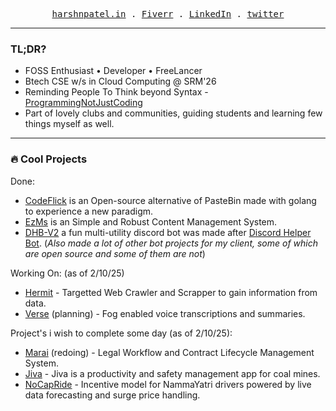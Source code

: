 <p align="center">
  <samp>
    <a href="https://harshnpatel.in">harshnpatel.in</a> .
    <a href="https://fiverr.com/harshpatel5940">Fiverr</a> .
    <a href="https://www.linkedin.com/in/harshpatel5940">LinkedIn</a> .
    <a href="https://x.com/harshpatel5940">twitter</a>
  </samp>
</p>

---
### TL;DR?
- FOSS Enthusiast • Developer • FreeLancer
- Btech CSE w/s in Cloud Computing @ SRM'26
- Reminding People To Think beyond Syntax - [ProgrammingNotJustCoding](https://github.com/ProgrammingNotJustCoding)
- Part of lovely clubs and communities, guiding students and learning few things myself as well.

---
### 🔥 Cool Projects 
Done:
- [CodeFlick](https://github.com/HarshPatel5940/CodeFlick) is an Open-source alternative of PasteBin made with golang to experience a new paradigm.
- [EzMs](https://github.com/HarshPatel5940/EzMs) is an Simple and Robust Content Management System.
- [DHB-V2](https://github.com/HarshPatel5940/dhb-v2) a fun multi-utility discord bot was made after [Discord Helper Bot](https://github.com/HarshPatel5940/discord-helper-bot). (*Also made a lot of other bot projects for my client, some of which are open source and some of them are not*)


Working On: (as of 2/10/25)
- [Hermit](https://github.com/harshpatel5940/hermit) - Targetted Web Crawler and Scrapper to gain information from data.
- [Verse](https://github.com/ProgrammingNotJustCoding/verse) (planning) - Fog enabled voice transcriptions and summaries.


Project's i wish to complete some day (as of 2/10/25):
- [Marai](https://github.com/ProgrammingNotJustCoding/marai) (redoing) - Legal Workflow and Contract Lifecycle Management System. 
- [Jiva](https://github.com/ProgrammingNotJustCoding/jiva) - Jiva is a productivity and safety management app for coal mines.
- [NoCapRide](https://github.com/ProgrammingNotJustCoding/NoCapRide) - Incentive model for NammaYatri drivers powered by live data forecasting and surge price handling.
